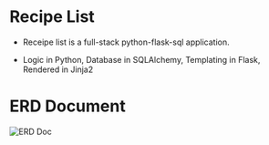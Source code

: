 # Recipe List

- Receipe list is a full-stack python-flask-sql application.

- Logic in Python, Database in SQLAlchemy, Templating in Flask, Rendered in Jinja2

# ERD Document

![ERD Doc](./app/static/recipe-list-erd.png)
